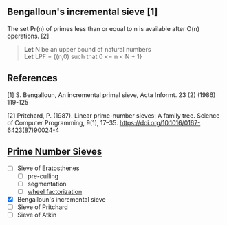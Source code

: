 ## Bengalloun's incremental sieve [1]
  The set Pr(n) of primes less than or equal to n is available after O(n) operations. [2]

 > **Let** N be an upper bound of natural numbers  
 > **Let** LPF = {(n,0) such that 0 <= n < N + 1}

## References

[1] S. Bengalloun, An incremental primal sieve, Acta Informt. 23 (2) (1986) 119-125

[2] Pritchard, P. (1987). Linear prime-number sieves: A family tree. Science of Computer Programming, 9(1), 17–35. https://doi.org/10.1016/0167-6423(87)90024-4

## [Prime Number Sieves](https://en.wikipedia.org/wiki/Generation_of_primes)
- [ ] Sieve of Eratosthenes
  - [ ] pre-culling
  - [ ] segmentation
  - [ ] [wheel factorization](https://en.wikipedia.org/wiki/Wheel_factorization)
- [x] Bengalloun's incremental sieve
- [ ] Sieve of Pritchard
- [ ] Sieve of Atkin

